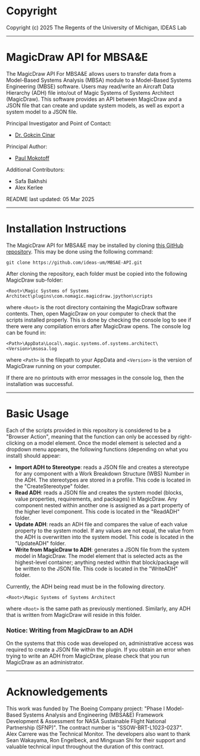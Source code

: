 # Copyright

Copyright (c) 2025 The Regents of the University of Michigan, IDEAS Lab

**************************

# MagicDraw API for MBSA&E

The MagicDraw API For MBSA&E allows users to transfer data from a Model-Based Systems Analysis (MBSA) module to a Model-Based Systems Engineering (MBSE) software.
Users may read/write an Aircraft Data Hierarchy (ADH) file into/out of Magic Systems of Systems Architect (MagicDraw).
This software provides an API between MagicDraw and a JSON file that can create and update system models, as well as export a system model to a JSON file.

Principal Investigator and Point of Contact:
- [Dr. Gokcin Cinar](cinar@umich.edu)

Principal Author:
- [Paul Mokotoff](prmoko@umich.edu)

Additional Contributors:
- Safa Bakhshi
- Alex Kerlee

README last updated: 05 Mar 2025

***************************

# Installation Instructions

The MagicDraw API for MBSA&E may be installed by cloning [this GitHub repository](https://github.com/ideas-um/MBSAE-API).
This may be done using the following command:

```
git clone https://github.com/ideas-um/MBSAE-API.git
```

After cloning the repository, each folder must be copied into the following MagicDraw sub-folder:

```
<Root>\Magic Systems of Systems Architect\plugins\com.nomagic.magicdraw.jpython\scripts
```

where ```<Root>``` is the root directory containing the MagicDraw software contents.
Then, open MagicDraw on your computer to check that the scripts installed properly.
This is done by checking the console log to see if there were any compilation errors after MagicDraw opens.
The console log can be found in:

```
<Path>\AppData\Local\.magic.systems.of.systems.architect\<Version>\msosa.log
```

where ```<Path>``` is the filepath to your AppData and ```<Version>``` is the version of MagicDraw running on your computer.

If there are no printouts with error messages in the console log, then the installation was successful.

*************

# Basic Usage

Each of the scripts provided in this repository is considered to be a "Browser Action", meaning that the function can only be accessed by right-clicking on a model element.
Once the model element is selected and a dropdown menu appears, the following functions (depending on what you install) should appear:

- **Import ADH to Stereotype**: reads a JSON file and creates a stereotype for any component with a Work Breakdown Structure (WBS) Number in the ADH. The stereotypes are stored in a profile. This code is located in the "CreateStereotype" folder.
- **Read ADH**: reads a JSON file and creates the system model (blocks, value properties, requirements, and packages) in MagicDraw. Any component nested within another one is assigned as a part property of the higher level component. This code is located in the "ReadADH" folder.
- **Update ADH**: reads an ADH file and compares the value of each value property to the system model. If any values are not equal, the value from the ADH is overwritten into the system model. This code is located in the "UpdateADH" folder.
- **Write from MagicDraw to ADH**: generates a JSON file from the system model in MagicDraw. The model element that is selected acts as the highest-level container; anything nested within that block/package will be written to the JSON file. This code is located in the "WriteADH" folder.

Currently, the ADH being read must be in the following directory.

```
<Root>\Magic Systems of Systems Architect
```

where ```<Root>``` is the same path as previously mentioned.
Similarly, any ADH that is written from MagicDraw will reside in this folder.

### Notice: Writing from MagicDraw to an ADH

On the systems that this code was developed on, administrative access was required to create a JSON file within the plugin.
If you obtain an error when trying to write an ADH from MagicDraw, please check that you run MagicDraw as an administrator.

******************

# Acknowledgements

This work was funded by The Boeing Company project: "Phase I Model-Based Systems Analysis and Engineering (MBSA&E) Framework Development & Assessment for NASA Sustainable Flight National Partnership (SFNP)".
The contract number is "SSOW-BRT-L1023-0237".
Alex Carrere was the Technical Monitor.
The developers also want to thank Sean Wakayama, Ron Engelbeck, and Mingxuan Shi for their support and valuable technical input throughout the duration of this contract.